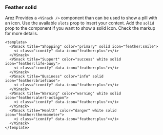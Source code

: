 ### Feather solid

Arez Provides a `<VSnack />` component than can be used
to show a pill with an icon. Use the available `slots` prop
to insert your content. Add the `solid` prop to the component
if you want to show a solid icon. Check the markup for more details.

<!--code-->

```vue
<template>
  <VSnack title="Shopping" color="primary" solid icon="feather:smile">
    <i class="iconify" data-icon="feather:plus"></i>
  </VSnack>
  <VSnack title="Support" color="success" white solid icon="feather:life-buoy">
    <i class="iconify" data-icon="feather:plus"></i>
  </VSnack>
  <VSnack title="Business" color="info" solid icon="feather:briefcase">
    <i class="iconify" data-icon="feather:plus"></i>
  </VSnack>
  <VSnack title="Warning" color="warning" white solid icon="feather:alert-octagon">
    <i class="iconify" data-icon="feather:plus"></i>
  </VSnack>
  <VSnack title="Health" color="danger" white solid icon="feather:thermometer">
    <i class="iconify" data-icon="feather:plus"></i>
  </VSnack>
</template>
```

<!--/code-->

<!--example-->

<div class="snacks">
  <VSnack title="Shopping" color="primary" solid icon="feather:smile">
    <i class="iconify" data-icon="feather:plus"></i>
  </VSnack>
  <VSnack
    title="Support"
    color="success"
    white
    solid
    icon="feather:life-buoy"
  >
    <i class="iconify" data-icon="feather:plus"></i>
  </VSnack>
  <VSnack title="Business" color="info" solid icon="feather:briefcase">
    <i class="iconify" data-icon="feather:plus"></i>
  </VSnack>
  <VSnack
    title="Warning"
    color="warning"
    white
    solid
    icon="feather:alert-octagon"
  >
    <i class="iconify" data-icon="feather:plus"></i>
  </VSnack>
  <VSnack
    title="Health"
    color="danger"
    white
    solid
    icon="feather:thermometer"
  >
    <i class="iconify" data-icon="feather:plus"></i>
  </VSnack>
</div>

<!--/example-->
